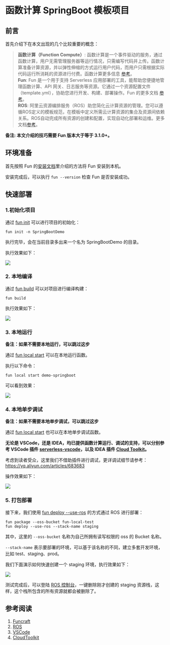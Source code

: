 # 函数计算 SpringBoot 模板项目

## 前言

首先介绍下在本文出现的几个比较重要的概念：

> **函数计算（Function Compute）**: 函数计算是一个事件驱动的服务，通过函数计算，用户无需管理服务器等运行情况，只需编写代码并上传。函数计算准备计算资源，并以弹性伸缩的方式运行用户代码，而用户只需根据实际代码运行所消耗的资源进行付费。函数计算更多信息 [参考](https://help.aliyun.com/product/50980.html)。<br />
**Fun**: Fun 是一个用于支持 Serverless 应用部署的工具，能帮助您便捷地管理函数计算、API 网关、日志服务等资源。它通过一个资源配置文件（template.yml），协助您进行开发、构建、部署操作。Fun 的更多文档 [参考](https://github.com/alibaba/funcraft)。	<br />
**ROS**: 阿里云资源编排服务（ROS）助您简化云计算资源的管理。您可以遵循ROS定义的模板规范，在模板中定义所需云计算资源的集合及资源间依赖关系。ROS自动完成所有资源的创建和配置，实现自动化部署和运维。更多文档[参考](https://help.aliyun.com/product/28850.html)。


**备注: 本文介绍的技巧需要 Fun 版本大于等于 3.1.0+。**

## 环境准备

首先按照 Fun 的[安装文档](https://github.com/alibaba/funcraft/blob/master/docs/usage/installation-zh.md)里介绍的方法将 Fun 安装到本机。

安装完成后，可以执行 `fun --version` 检查 Fun 是否安装成功。

## 快速部署

### 1.初始化项目

通过 [fun init](https://yq.aliyun.com/articles/674363) 可以进行项目的初始化：

```shell
fun init -n SpringBootDemo
```

执行完毕，会在当前目录多出来一个名为 SpringBootDemo 的目录。

执行效果如下：

![](https://tan-blog.oss-cn-hangzhou.aliyuncs.com/img/fun-spirng-boot-init.gif)

### 2. 本地编译

通过 [fun build](https://yq.aliyun.com/articles/719102) 可以对项目进行编译构建：

```
fun build
```

执行效果如下：

![](https://tan-blog.oss-cn-hangzhou.aliyuncs.com/img/fun-spirng-boot-build.gif)

### 3. 本地运行

**备注：如果不需要本地运行，可以跳过这步**

通过 [fun local start](https://yq.aliyun.com/articles/683683) 可以在本地运行函数。

执行以下命令：

```
fun local start demo-springboot
```

可以看到效果：

![](https://tan-blog.oss-cn-hangzhou.aliyuncs.com/img/fun-spirng-boot-local-start.gif)

### 4. 本地单步调试

**备注：如果不需要本地单步调试，可以跳过这步**


通过 [fun local start](https://yq.aliyun.com/articles/683683) 也可以在本地单步调试函数。

**无论是 VSCode，还是 IDEA，均已提供函数计算运行、调试的支持，可以分别参考 VSCode 插件 [serverless-vscode](https://github.com/alibaba/serverless-vscode)，以及 IDEA 插件 [Cloud Toolkit](https://www.aliyun.com/product/cloudtoolkit)。**

考虑到读者受众，这里我们不借助插件进行调试，更详调试细节请参考：https://yq.aliyun.com/articles/683683

操作效果如下：

![](https://tan-blog.oss-cn-hangzhou.aliyuncs.com/img/fun-spirng-boot-local-debug.gif)

### 5. 打包部署

接下来，我们使用 [fun deploy --use-ros](https://yq.aliyun.com/articles/719104) 的方式通过 ROS 进行部署：

```
fun package --oss-bucket fun-local-test
fun deploy --use-ros --stack-name staging
```

其中，这里的 `--oss-bucket` 名称为自己所拥有读写权限的 oss 的 Bucket 名称。

`--stack-name` 表示要部署的环境，可以基于该名称的不同，建立多套开发环境，比如 test、staging、prod。

我们下面演示如何快速创建一个 staging 环境，执行效果如下：

![](https://tan-blog.oss-cn-hangzhou.aliyuncs.com/img/fun-spirng-boot-deploy.gif)

测试完成后，可以登陆 [ROS 控制台](https://ros.console.aliyun.com)，一键删除刚才创建的 staging 资源栈，这样，这个栈所包含的所有资源就都会被删除了。

## 参考阅读

1. [Funcraft](https://github.com/alibaba/funcraft)
2. [ROS](https://ros.console.aliyun.com)
3. [VSCode](https://github.com/alibaba/serverless-vscode)
4. [CloudToolkit](https://www.aliyun.com/product/cloudtoolkit)
